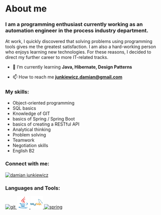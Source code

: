 <h1 align="left">About me</h1>
<h3 align="left">I am a programming enthusiast currently working as an automation engineer in the process industry department.</h3>

At work, I quickly discovered that solving problems using programming tools gives me the greatest satisfaction. I am also a hard-working person who enjoys learning new technologies. For these reasons, I decided to direct my further career to more IT-related tracks.

- 🌱 I’m currently learning **Java, Hibernate, Design Patterns**

- 📫 How to reach me **junkiewicz.damian@gmail.com**

<h3 align="left">My skills:</h3>

  - Object-oriented programming
  - SQL basics
  - Knowledge of GIT
  - basics of Spring / Spring Boot
  - basics of creating a RESTful API
  - Analytical thinking
  - Problem solving
  - Teamwork
  - Negotiation skills
  - English B2

<h3 align="left">Connect with me:</h3>
<p align="left">
<a href="https://www.linkedin.com/in/damian-junkiewicz-23b956221/" target="blank"><img align="center" src="https://raw.githubusercontent.com/rahuldkjain/github-profile-readme-generator/master/src/images/icons/Social/linked-in-alt.svg" alt="damian junkiewicz" height="30" width="40" /></a>
</p>

<h3 align="left">Languages and Tools:</h3>
<p align="left"> <a href="https://git-scm.com/" target="_blank" rel="noreferrer"> <img src="https://www.vectorlogo.zone/logos/git-scm/git-scm-icon.svg" alt="git" width="40" height="40" style="margin-right: 50px /> </a> <a href="https://www.java.com" target="_blank" rel="noreferrer"> <img src="https://raw.githubusercontent.com/devicons/devicon/master/icons/java/java-original.svg" alt="java" width="40" height="40"/> </a> <a href="https://www.mysql.com/" target="_blank" rel="noreferrer"> <img src="https://raw.githubusercontent.com/devicons/devicon/master/icons/mysql/mysql-original-wordmark.svg" alt="mysql" width="40" height="40"/> </a> </a> <a href="https://spring.io/" target="_blank" rel="noreferrer"> <img src="https://www.vectorlogo.zone/logos/springio/springio-icon.svg" alt="spring" width="40" height="40"/> </a> </p>
